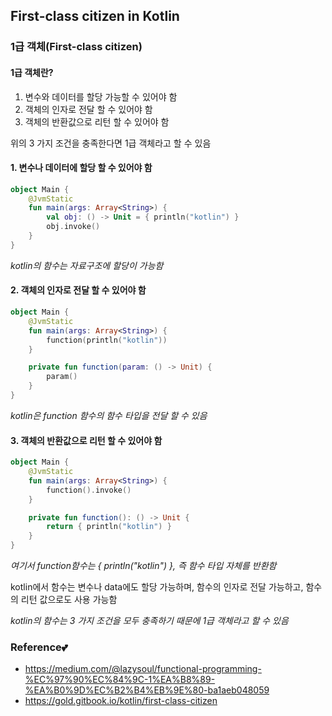 ## First-class citizen in Kotlin

### 1급 객체(First-class citizen)

#### 1급 객체란?

1. 변수와 데이터를 할당 가능할 수 있어야 함
2. 객체의 인자로 전달 할 수 있어야 함
3. 객체의 반환값으로 리턴 할 수 있어야 함

위의 3 가지 조건을 충족한다면 1급 객체라고 할 수 있음


#### 1. 변수나 데이터에 할당 할 수 있어야 함

```kotlin
object Main {
    @JvmStatic
    fun main(args: Array<String>) {
        val obj: () -> Unit = { println("kotlin") }
        obj.invoke()
    }
}
```

*kotlin의 함수는 자료구조에 할당이 가능함*



#### 2. 객체의 인자로 전달 할 수 있어야 함

```kotlin
object Main {
    @JvmStatic
    fun main(args: Array<String>) {
        function(println("kotlin"))
    }

    private fun function(param: () -> Unit) {
        param()
    }
}
```

*kotlin은 function 함수의 함수 타입을 전달 할 수 있음*



#### 3. 객체의 반환값으로 리턴 할 수 있어야 함

```kotlin
object Main {
    @JvmStatic
    fun main(args: Array<String>) {
        function().invoke()
    }

    private fun function(): () -> Unit {
        return { println("kotlin") }
    }
}
```

*여기서 function함수는 { println("kotlin") }, 즉 함수 타입 자체를 반환함*

kotlin에서 함수는 변수나 data에도 할당 가능하며, 함수의 인자로 전달 가능하고,
함수의 리턴 값으로도 사용 가능함

*kotlin의 함수는 3 가지 조건을 모두 충족하기 때문에 1급 객체라고 할 수 있음*



### Reference💕

* https://medium.com/@lazysoul/functional-programming-%EC%97%90%EC%84%9C-1%EA%B8%89-%EA%B0%9D%EC%B2%B4%EB%9E%80-ba1aeb048059
* https://gold.gitbook.io/kotlin/first-class-citizen